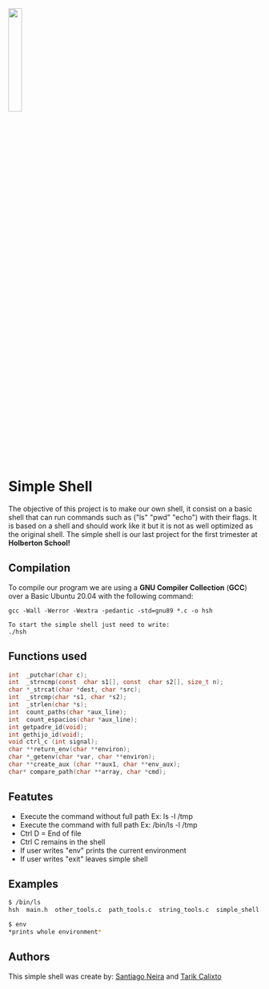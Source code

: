 <img src= "https://blog.holbertonschool.com/wp-content/uploads/2020/04/unnamed-2.png" width= 23% >

# Simple Shell 
The objective of this project is to make our own shell, it consist on a basic shell that can run commands such as ("ls" "pwd" "echo") with their flags. It is based on a shell and should work like it but it is not as well optimized as the original shell. The simple shell is our last project for the first trimester at **Holberton School!**

## Compilation

To compile our program we are using a **GNU Compiler Collection** (**GCC**) over a Basic Ubuntu 20.04 with the following command:  
``` 
gcc -Wall -Werror -Wextra -pedantic -std=gnu89 *.c -o hsh

To start the simple shell just need to write:
./hsh
```

## Functions used

````c
int  _putchar(char c);
int  _strncmp(const  char s1[], const  char s2[], size_t n);
char *_strcat(char *dest, char *src);
int  _strcmp(char *s1, char *s2);
int  _strlen(char *s);
int  count_paths(char *aux_line);
int  count_espacios(char *aux_line);
int getpadre_id(void);
int gethijo_id(void);
void ctrl_c (int signal);
char **return_env(char **environ);
char *_getenv(char *var, char **environ);
char **create_aux (char **aux1, char **env_aux);
char* compare_path(char **array, char *cmd);
````

## Featutes
- Execute the command without full path Ex: ls -l /tmp
- Execute the command with full path Ex: /bin/ls -l /tmp
- Ctrl D = End of file
- Ctrl C remains in the shell
- If user writes "env" prints the current environment
- If user writes "exit" leaves simple shell

## Examples

```bash
$ /bin/ls
hsh  main.h  other_tools.c  path_tools.c  string_tools.c  simple_shell.c
```

```bash
$ env
*prints whole environment*
```
## Authors
This simple shell was create by:
[Santiago Neira](https://github.com/sanei1509)
and
[Tarik Calixto](https://github.com/tarikaudi)

